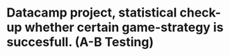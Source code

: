 # Datacamp project, statistical check-up whether certain game-strategy is succesfull. (A-B Testing)
